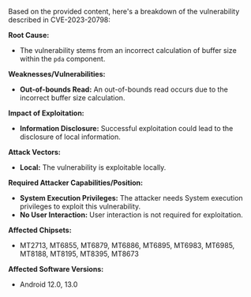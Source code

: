 Based on the provided content, here's a breakdown of the vulnerability described in CVE-2023-20798:

**Root Cause:**
*   The vulnerability stems from an incorrect calculation of buffer size within the `pda` component.

**Weaknesses/Vulnerabilities:**
*   **Out-of-bounds Read:** An out-of-bounds read occurs due to the incorrect buffer size calculation.

**Impact of Exploitation:**
*   **Information Disclosure:** Successful exploitation could lead to the disclosure of local information.

**Attack Vectors:**
*   **Local:** The vulnerability is exploitable locally.

**Required Attacker Capabilities/Position:**
*   **System Execution Privileges:** The attacker needs System execution privileges to exploit this vulnerability.
*   **No User Interaction:** User interaction is not required for exploitation.

**Affected Chipsets:**
*   MT2713, MT6855, MT6879, MT6886, MT6895, MT6983, MT6985, MT8188, MT8195, MT8395, MT8673

**Affected Software Versions:**
*   Android 12.0, 13.0